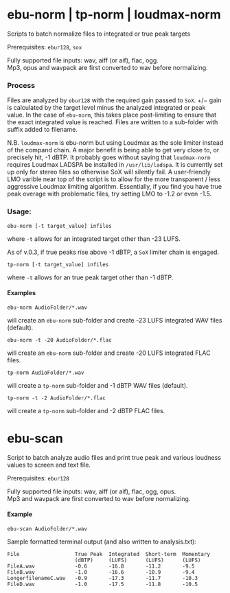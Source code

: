 # ebu-norm | tp-norm | loudmax-norm
Scripts to batch normalize files to integrated or true peak targets

Prerequisites: `ebur128`, `sox`

Fully supported file inputs: wav, aiff (or aif), flac, ogg.  
Mp3, opus and wavpack are first converted to wav before normalizing.

### Process
Files are analyzed by `ebur128` with the required gain passed to `SoX`. 
+/− gain is calculated by the target level minus the analyzed integrated or peak value.
In the case of `ebu-norm`, this takes place post-limiting to ensure that the exact integrated value is reached.
Files are written to a sub-folder with suffix added to filename.

N.B. `loudmax-norm` is ebu-norm but using Loudmax as the sole limiter instead of the compand chain. A major benefit is being able to get very close to, or precisely hit, -1 dBTP. It probably goes without saying that `loudmax-norm` requires Loudmax LADSPA be installed in `/usr/lib/ladspa`. It is currently set up only for stereo files so otherwise SoX will silently fail. A user-friendly LMO varible near top of the script is to allow for the more transparent / less aggressive Loudmax limiting algorithm. Essentially, if you find you have true peak overage with problematic files, try setting LMO to -1.2 or even -1.5.

### Usage: 
```shell
ebu-norm [-t target_value] infiles
```
where ```-t``` allows for an integrated target other than -23 LUFS.

As of v.0.3, if true peaks rise above -1 dBTP, a `SoX` limiter chain is engaged.

```shell
tp-norm [-t target_value] infiles
```
where ```-t``` allows for an true peak target other than -1 dBTP.

#### Examples

```shell
ebu-norm AudioFolder/*.wav
```
will create an `ebu-norm` sub-folder and create -23 LUFS integrated WAV files (default).

```shell
ebu-norm -t -20 AudioFolder/*.flac 
```
will create an `ebu-norm` sub-folder and create -20 LUFS integrated FLAC files. 

```shell
tp-norm AudioFolder/*.wav
```
will create a `tp-norm` sub-folder and -1 dBTP WAV files (default). 


```shell
tp-norm -t -2 AudioFolder/*.flac
```
will create a `tp-norm` sub-folder and -2 dBTP FLAC files. 

# ebu-scan
Script to batch analyze audio files and print true peak and various loudness values to screen and text file.

Prerequisites: `ebur128`

Fully supported file inputs: wav, aiff (or aif), flac, ogg, opus.  
Mp3 and wavpack are first converted to wav before normalizing.

#### Example

```shell
ebu-scan AudioFolder/*.wav
```
Sample formatted terminal output (and also written to analysis.txt):
```shell
File                  True Peak  Integrated  Short-term  Momentary
                      (dBTP)     (LUFS)      (LUFS)      (LUFS)
FileA.wav             -0.6       -16.8       -11.2       -9.5
FileB.wav             -1.0       -16.6       -10.9       -9.4
LongerfilenameC.wav   -0.9       -17.3       -11.7       -10.3
FileD.wav             -1.0       -17.5       -11.8       -10.5
```
